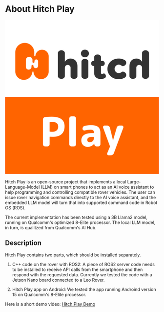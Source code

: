 # About Hitch Play
![HitchPlay_logo.png](HitchPlay_logo.png)

Hitch Play is an open-source project that implements a local Large-Language-Model (LLM) on smart phones to act as an AI voice assistant to help programming and controlling compatible rover vehicles. The user can issue rover navigation commands directly to the AI voice assistant, and the embedded LLM model will turn that into supported command code in Robot OS (ROS).

The current implementation has been tested using a 3B Llama2 model, running on Qualcomm's optimized 8-Elite processor. The local LLM model, in turn, is qualitzed from Qualcomm's AI Hub.

## Description
Hitch Play contains two parts, which should be installed separately.
1. C++ code on the rover with ROS2: A piece of ROS2 server code needs to be installed to receive API calls from the smartphone and then respond with the requested data. Currently we tested the code with a Jetson Nano board connected to a Leo Rover.
   
2. Hitch Play app on Android: We tested the app running Androind version 15 on Qualcomm's 8-Elite processor.

Here is a short demo video:
[Hitch Play Demo](https://drive.google.com/file/d/1GatD-wnXYO9-Zkg2-0efDdhuACMSJTps/view)

